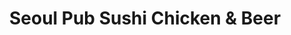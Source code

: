 ---
layout: place
title: "Seoul Pub Sushi Chicken & Beer"
permalink: /maryland/ellicott-city/seoul-pub-sushi-chicken-beer.html
stateAbbr: MD
stateName: Maryland
cityName: Ellicott City
seo:
  name: "Seoul Pub Sushi Chicken & Beer"
  type: Restaurant
  links: https://www.marylandkoreanway.com/seoul-pub-sushi-chicken-beer
description: "Looking for sushi in Ellicott City, Maryland? Check out Seoul Pub Sushi Chicken & Beer for a delightful Japanese dining experience. Enjoy a variety of sushi ..."
place_id: ChIJcfpTB4AfyIkRJLB5yVpKG60
photos:
  - name: >-
      places/ChIJcfpTB4AfyIkRJLB5yVpKG60/photos/AeeoHcJaI6SXY6Z4EGC5lBnyJkifEx81Jz_LCjEjgvGhO4M79dERr2lxh699_vl_Um3znmvTs5TiU7jD2qn61dbrfPApZ43Spqwcy29PzNCUfmqLfCEaIcKnDNVyBeZzM3p59s6AHzcbMWMSg1jA552fBf4jyMXCcAR5z0x9avcewBojfGZaZAMz9XmKYJ_rFEAp17sQa9hpGUT8hOb7ZgyPaALD2uP3Xox4KFsEy6OwcphgUBjDoRMwrHi_W-UWyD1BRBPczQaZOaPA59pT3ed-zMmIF4OZoKZQHXopR7tpybHxuuRE8heVIcV3meeGWSYfIidNRWVItIbNUlGVrnlGNB9CdH2i5VCh3293XgsyrtKFAq8Pm1ArR-D8ee0C_Upfnub8hFpH0WdqSM9uuH-iTM0haUbK8kdPf0S_8FpRupTG8Q
    widthPx: 1500
    heightPx: 868
    authorAttributions:
      - displayName: Igor at FoodBeVenturer com
        uri: https://maps.google.com/maps/contrib/109613233567053007629
        photoUri: >-
          https://lh3.googleusercontent.com/a-/ALV-UjU51hcGl5Yf2qfkfXGkqAR4OB0OEdqZYHlKpZZX8A0RjlmOk1hw=s100-p-k-no-mo
    flagContentUri: >-
      https://www.google.com/local/imagery/report/?cb_client=maps_api_places.places_api&image_key=!1e10!2sCIHM0ogKEICAgIDW9vfPEQ&hl=en-US
    googleMapsUri: >-
      https://www.google.com/maps/place//data=!3m4!1e2!3m2!1sCIHM0ogKEICAgIDW9vfPEQ!2e10!4m2!3m1!1s0x89c81f800753fa71:0xad1b4a5ac979b024
  - name: >-
      places/ChIJcfpTB4AfyIkRJLB5yVpKG60/photos/AeeoHcK849l58ded4jvdp66-HQtSG1qvOwNZWNrv9h-kFqZERuL9ihxBETs7OjIgsuT1X4lCRNmO0h1DfXpsJPCmWrUhPyiu4N3lKAQ1kEsbHRTklezdweBj6PEpsEupNu7y4K7YeyojveNOkhEEqBRI2NdqzsoyDzkDzi-CID9Cgz8lP-mVuXLb0A0RMvqcL_uO3R5AbWIhuyU7VJ5x3UeeF3NCmt5tZeI-LRlL0v_D3iJF9KnlhpfL2OACI73Vw7-gTwLJvXvum6JlW_gNzFUR6LrMI2SKhif3Hw_0Hm5gkg4KdoTqA15rJcAr-AGkWfk3D-u6c1RiBK7QcPuTyecIRHAiO8JhWdHa2K_2MzT3OarYxVwUTzPAs2maScBRHtWQza5njgm4QNJ34py0Zs6iYlxRtKc5QMY35W3xwC3rNFlBtQ
    widthPx: 3264
    heightPx: 1836
    authorAttributions:
      - displayName: Jessica A.
        uri: https://maps.google.com/maps/contrib/107600574869574053210
        photoUri: >-
          https://lh3.googleusercontent.com/a-/ALV-UjWX2BqnW2C6SXdYOuD0hmhhFKRrqvJe_vJYUuht-VQBzfiVYgdp=s100-p-k-no-mo
    flagContentUri: >-
      https://www.google.com/local/imagery/report/?cb_client=maps_api_places.places_api&image_key=!1e10!2sCIHM0ogKEICAgICkq6SlXA&hl=en-US
    googleMapsUri: >-
      https://www.google.com/maps/place//data=!3m4!1e2!3m2!1sCIHM0ogKEICAgICkq6SlXA!2e10!4m2!3m1!1s0x89c81f800753fa71:0xad1b4a5ac979b024
  - name: >-
      places/ChIJcfpTB4AfyIkRJLB5yVpKG60/photos/AeeoHcIOvk3B6vR--TmA7FomvcliahrpK8j7DCjjf9TUsHL3zCDxIO5pge4ZXbR0WLOEbTSJ6yDNRMKjIWT1JH301EGN3wUvb_EhoNbEvmkjvxDzxrqXwovlgnu9VwWOy9Ct6wIOIjEY4Hj-d9k7Q_JQT_FFSiJi1-EwjS2jJrXdN_LhRlwOWUhEtvnGRiZKf2LBiGivc9k1-lqtaKeCLKDWnYf3Y9KGVZw-TLSDxxaPefIZLpb89BS-2AtOEPwSJlHYnZlUTcaVeyO-WNYGU2TuykYShjvdLgXHGc___s1h3nOK3O1VaSn4kEpg7Hl7qSIiAcztm7xzAfuB7IYqJ_dIVQ8TwMQPAaFpfLouSnMk3laXwXS4NZqtZeN-yJW4YB8mXon9Krd1oS5sb0zlIQa1tbYaVD0ENlA4y25tL5YP2mm0
    widthPx: 4080
    heightPx: 3072
    authorAttributions:
      - displayName: George F
        uri: https://maps.google.com/maps/contrib/107219807680158110513
        photoUri: >-
          https://lh3.googleusercontent.com/a-/ALV-UjWwpSKRnqlvv7s9ET_tkEuUTwa-paYRIdMQchCv8krOnYEZ8lS-aQ=s100-p-k-no-mo
    flagContentUri: >-
      https://www.google.com/local/imagery/report/?cb_client=maps_api_places.places_api&image_key=!1e10!2sCIHM0ogKEICAgMCwxo3N3AE&hl=en-US
    googleMapsUri: >-
      https://www.google.com/maps/place//data=!3m4!1e2!3m2!1sCIHM0ogKEICAgMCwxo3N3AE!2e10!4m2!3m1!1s0x89c81f800753fa71:0xad1b4a5ac979b024
  - name: >-
      places/ChIJcfpTB4AfyIkRJLB5yVpKG60/photos/AeeoHcIy9jN41EiSCU9D2rSSs7jS-926EzIP04cM7sCRkPZV9yTQdvLnAmROEAhJlyed2Pxu7y5KuT7XCN7X9a-sipen6SPwmMbOqynHI-cSoC85z0oUbciTDTF5mwXP4oo8u9FPhNf7Ee4tz6GoAdkDfnGbeW426yT40TgAvWIAsbvTazWs-StI0X0r-r6ieO9eIsJT_gMRsy-02vjvCpxA11--5bCBf4q3SYDpMwN13lNz3CgcgmFMWNhWUe-eIDHgU558WhKDwtD83FBr7VHrhA2bVwWvbIwUnpqM-iU1F1zjXyFQnV4L9oYWdOwXg5g1tpWxaBz-mbro561wucaywAelX0-uZV-_g4K0PIsdGUEsZxwBtec0kvxeqkGHegHsQvf0EElN_0dT9MV5BZPv7i04dLo6vgkYLqJGAWI068EEj1SS
    widthPx: 4032
    heightPx: 3024
    authorAttributions:
      - displayName: Robert Anderson
        uri: https://maps.google.com/maps/contrib/111965060402967681472
        photoUri: >-
          https://lh3.googleusercontent.com/a-/ALV-UjWVAciOBkn3F2D3sxTgh4w5t00pEbnvsXw9n8riNTBw36cGjKLq=s100-p-k-no-mo
    flagContentUri: >-
      https://www.google.com/local/imagery/report/?cb_client=maps_api_places.places_api&image_key=!1e10!2sCIHM0ogKEICAgICnpZir8QE&hl=en-US
    googleMapsUri: >-
      https://www.google.com/maps/place//data=!3m4!1e2!3m2!1sCIHM0ogKEICAgICnpZir8QE!2e10!4m2!3m1!1s0x89c81f800753fa71:0xad1b4a5ac979b024
  - name: >-
      places/ChIJcfpTB4AfyIkRJLB5yVpKG60/photos/AeeoHcL7A2HqGbMrwEy-3FXB4_JmiQyKWHK0UPxwdexdoQCLbJmgifzdAcaguvtSU6VQ0u7pTBRJCi_oTjp6tZorbScFJrB70RKpV8Af0COr9X6ZK6uktL2bNm-HgJ3RvDz-wqfmCtXwE9mYx2x5UcnH8YzAch-oD5E-iWN27gkg_vNoPxs1rhHUriJyTRJ3tsz2PGl8EVU6tkS8XMSJsubnUoaFI_7MObqxElqPI6vqedIoLlKf18CJVAzG4_is95ZgFdjh4Xtktgk_oEVUz_YcBdqYelzc2DJRlOfvskyIqu6VvhxNICaXVsUtpliJijrobs1kWB4sXM8ZZhacAknzZVslCUOLJ08SfbFdeXAVWxTbI2AEuatzRhSQoN5_9iKfYFA-sdmzSEO-FJMvRPwSO9BjtBe05T59jR5w2gQRtdS3ROLM
    widthPx: 4000
    heightPx: 3000
    authorAttributions:
      - displayName: Michael Fusco
        uri: https://maps.google.com/maps/contrib/101936197964921445151
        photoUri: >-
          https://lh3.googleusercontent.com/a-/ALV-UjVL1lX8hd4iRUyd3aAuxSA8sbYN-KRGWndevZw9niHK57rFVeA=s100-p-k-no-mo
    flagContentUri: >-
      https://www.google.com/local/imagery/report/?cb_client=maps_api_places.places_api&image_key=!1e10!2sCIHM0ogKEICAgICr35_r7AE&hl=en-US
    googleMapsUri: >-
      https://www.google.com/maps/place//data=!3m4!1e2!3m2!1sCIHM0ogKEICAgICr35_r7AE!2e10!4m2!3m1!1s0x89c81f800753fa71:0xad1b4a5ac979b024
  - name: >-
      places/ChIJcfpTB4AfyIkRJLB5yVpKG60/photos/AeeoHcLb-xxVCZ_JVhe6XHmwS_2SEHl9rYYtIfJRVFXkb_I8Q2mX89ewhQzDDHApm5pECUn_rCd_3tA1PRGJekwsNNBZ5QUPd323Aatx9T2Gb54Vqrp32xONWJj8v8_0MmEu55pafLH977mQZiMn4oTAzK9xlQzokxWLCuyC3ZDG-wH2_RAgricvCmjHXa8et3WLyxT7DB7gFFiOOLrlMT6h7EmfnUvCyAcXUrnl96lTmHFZNFo9jLULzogih6zc17dk8iP6HqJET9PNWVuViRlcUSNxpfw2JbZOoaT2VKrRSXkVWEdzuL5U1GojzyTJK5vUzi7xI9oCY0HJtY5u1t29cQqd-SNbz4Gfmi6SpENz7LXXqDDNrJ8MDpJWx1uAzb9rbaMWNLRU7csSQtthkfdgLk8ACIm9PhDbGqdAqj7WzPSdRg
    widthPx: 2268
    heightPx: 4032
    authorAttributions:
      - displayName: Gary Ma
        uri: https://maps.google.com/maps/contrib/111197346786220193958
        photoUri: >-
          https://lh3.googleusercontent.com/a-/ALV-UjWexdoXlTWfWKJXFVmT2SfT0MUIk0bYGdU-_-C_gFUWy54PKQ5V=s100-p-k-no-mo
    flagContentUri: >-
      https://www.google.com/local/imagery/report/?cb_client=maps_api_places.places_api&image_key=!1e10!2sCIHM0ogKEICAgIDhvdyFHw&hl=en-US
    googleMapsUri: >-
      https://www.google.com/maps/place//data=!3m4!1e2!3m2!1sCIHM0ogKEICAgIDhvdyFHw!2e10!4m2!3m1!1s0x89c81f800753fa71:0xad1b4a5ac979b024
  - name: >-
      places/ChIJcfpTB4AfyIkRJLB5yVpKG60/photos/AeeoHcI1xjRsT8f94eIitdr8lAUYEXq8XETeVQj25wzDFVTsH7qI29xsiY7vaEozbZ2ZxXO8o3eR29dG3JyVlxfdLvYKfMFPt2BIz8DEWLkfgfkQmQX6IVpJ69AqHshJmelziB2y01iGnCxfus0HjyAqFWXmXl_QDvSF6JU2rbbiDTbaJqvw_AZFDZ7_tgUzT_mLFH6HfsZgiFpRNVDLbunTgmddbjvJ9DBnQ85EjPhe9uaBlGi3vOEIafB33xhh82o9srigiDXYj6e5-TS2sBfqXKgILVQk3s1znZBt9TkHZF1PLt6iwNLijO9hN-nyPkq7qFajVbaMGxcv8hJbIy1ngTaGCGSYGANd_kOSjDJ_Q9yHiILnSidw6P1m1tXVLpFYxYBrYtdZ0zI6eShAjNpJey_JVBYnzi7IWyM6B1N2JQQWbbqM
    widthPx: 4032
    heightPx: 3024
    authorAttributions:
      - displayName: Ro V
        uri: https://maps.google.com/maps/contrib/111059107466934495092
        photoUri: >-
          https://lh3.googleusercontent.com/a-/ALV-UjVDDlwiE4tzu68sWNPnrG8DYv79OheI29fZon0lbqcTheFF73mMbg=s100-p-k-no-mo
    flagContentUri: >-
      https://www.google.com/local/imagery/report/?cb_client=maps_api_places.places_api&image_key=!1e10!2sCIHM0ogKEICAgIDlw8zmugE&hl=en-US
    googleMapsUri: >-
      https://www.google.com/maps/place//data=!3m4!1e2!3m2!1sCIHM0ogKEICAgIDlw8zmugE!2e10!4m2!3m1!1s0x89c81f800753fa71:0xad1b4a5ac979b024
  - name: >-
      places/ChIJcfpTB4AfyIkRJLB5yVpKG60/photos/AeeoHcIjsGHVvQlLMYu8ix58m3tpC7MH5LSn2N05IP8DtVqNg6wdeu53U16cjkkukbo3TlA230sqKbd3GLEMRJe5PMIJFzdhQyxkVkgGQPzMEA2WxLLyEA0fXR_6E3axpIEtHxuSsDoY8GbQMxamjBhp0MztpcREt5RQ_Wgupq8FXd4PFmCrENfDE2cgANAF7AgWeTj1SHqbrGEVCnPf0i1qStCpZTi1wkYMJNnyrFW4ZmQfm1r17jpY1vOmm1YWTKtkeHXKqvct_2hMruIdrmbc-r31hp2YaQsI__XAhC5VTqddXwOsY9jzV8ejht6YlDSxklTdF5_QdlMCW79drsjLdxlevgR2kzPIHKsV8MY5GFckDg4qykCF-bW7kR23707YIi0z4KWGt7bx94xc07GRiWuKmEUA-vgYlUTGWAD-AqXJOn8
    widthPx: 4032
    heightPx: 3024
    authorAttributions:
      - displayName: Deidra T.
        uri: https://maps.google.com/maps/contrib/108576844357993826778
        photoUri: >-
          https://lh3.googleusercontent.com/a-/ALV-UjUk7hCllXJf1lkpNjjUowfmUwkMb0_ryX8YJAzy0-j4gvDN_noO=s100-p-k-no-mo
    flagContentUri: >-
      https://www.google.com/local/imagery/report/?cb_client=maps_api_places.places_api&image_key=!1e10!2sCIHM0ogKEICAgICDmKrsoAE&hl=en-US
    googleMapsUri: >-
      https://www.google.com/maps/place//data=!3m4!1e2!3m2!1sCIHM0ogKEICAgICDmKrsoAE!2e10!4m2!3m1!1s0x89c81f800753fa71:0xad1b4a5ac979b024
  - name: >-
      places/ChIJcfpTB4AfyIkRJLB5yVpKG60/photos/AeeoHcL8TG5YByRG7kOoBFIFl-6mSSvmhECPx2FMbLm8DVuBzbJOLPr_2l9bAA0m49hVzqrfI6o8bckcNN2yanqGO17PpePwDnCV2D5dkjLDRqrBZSB4pfY30qc4AccTb6iVgkjbMryCBXE_QBOTeRTxNmYLSa5VmKD5JGbf2R2YXkj8yZtzU1mpyBhTfw06bt1eHtuhOej5sFAKhYLjGhtCd8UYpnl5ninGqp_4GqWTQN-gNedMn9iKPED6SRWceZugpygqfE9A1_jOwHiFuQcmKIUbfY8Rp8wSDzIAqeJWIaMZBRZ75NjevSFlKDQLsqiA2j-DYlaPQWGBEY0WkxO5dhVq6DrPZipOcIz_yBRNp6IovabrsoX8WXAPyfw9aZVQHMsEtXxZrRYkzuhrPoUFKP-sD_GZ3qyqI9Q8YEDGZCQTlQ
    widthPx: 4032
    heightPx: 3024
    authorAttributions:
      - displayName: Robert Anderson
        uri: https://maps.google.com/maps/contrib/111965060402967681472
        photoUri: >-
          https://lh3.googleusercontent.com/a-/ALV-UjWVAciOBkn3F2D3sxTgh4w5t00pEbnvsXw9n8riNTBw36cGjKLq=s100-p-k-no-mo
    flagContentUri: >-
      https://www.google.com/local/imagery/report/?cb_client=maps_api_places.places_api&image_key=!1e10!2sCIHM0ogKEICAgICtq6zfaA&hl=en-US
    googleMapsUri: >-
      https://www.google.com/maps/place//data=!3m4!1e2!3m2!1sCIHM0ogKEICAgICtq6zfaA!2e10!4m2!3m1!1s0x89c81f800753fa71:0xad1b4a5ac979b024
  - name: >-
      places/ChIJcfpTB4AfyIkRJLB5yVpKG60/photos/AeeoHcJkoSzmJxOlqh66GQdW0pDa-mW-xWlzRQdf5i0mNb-bihSLc2j7PQc1bc0ikJXrPhe_JJjNkvsNksingZATXWdQewMcyzpZbinDq_xYy1RCXRdp5t0VcGhUu5m4U291U_wS-dlQ5Ezqy05orUbg-RaFsfQ7xzh3DDGy-gkFcJvCpDQeCpn1fSWlZSrQYG3-xClatxl141Y89_SthhTkuh4kwltRrSw9-SVxzs0NIuZBKhYP2VTpJWAEyBMjtjhVJkO3BYWwf2lJ4Dq0UHFYdx1MRVmz2ciCWr6OQr8w3px1FPZ9XD5Wuigw1RJIemop_44kuMsO5NVYYTsWFaifzLIVMjO5YPtZPDPFVeI5LY9XCRQM2GCNOF3Ks-2kMZgb_-h3tqxTmXF3Lr4vidBy7pOu-hOptC7DyHxl5nfxmy0
    widthPx: 3024
    heightPx: 4032
    authorAttributions:
      - displayName: Margo Dekoch
        uri: https://maps.google.com/maps/contrib/103949733288182156010
        photoUri: >-
          https://lh3.googleusercontent.com/a/ACg8ocIe2YsME2Z-BIwa4Lc4lQ5YCfMykAk_7Yw4glWyyBFxeEp9Dw=s100-p-k-no-mo
    flagContentUri: >-
      https://www.google.com/local/imagery/report/?cb_client=maps_api_places.places_api&image_key=!1e10!2sCIHM0ogKEICAgIC_9bivfg&hl=en-US
    googleMapsUri: >-
      https://www.google.com/maps/place//data=!3m4!1e2!3m2!1sCIHM0ogKEICAgIC_9bivfg!2e10!4m2!3m1!1s0x89c81f800753fa71:0xad1b4a5ac979b024
address: 9059 Frederick Rd, Ellicott City, MD 21042, USA
street: 9059 Frederick Rd
city: Ellicott City
state: MD
zip: '21042'
country: USA
neighborhood: Dunloggin
latitude: '39.271174'
longitude: '-76.825640'
accessibility_options:
  wheelchairAccessibleParking: true
  wheelchairAccessibleEntrance: true
  wheelchairAccessibleRestroom: true
  wheelchairAccessibleSeating: true
business_status: OPERATIONAL
name: Seoul Pub Sushi Chicken & Beer
google_maps_links:
  directionsUri: >-
    https://www.google.com/maps/dir//''/data=!4m7!4m6!1m1!4e2!1m2!1m1!1s0x89c81f800753fa71:0xad1b4a5ac979b024!3e0
  placeUri: https://maps.google.com/?cid=12473645346720428068
  writeAReviewUri: >-
    https://www.google.com/maps/place//data=!4m3!3m2!1s0x89c81f800753fa71:0xad1b4a5ac979b024!12e1
  reviewsUri: >-
    https://www.google.com/maps/place//data=!4m4!3m3!1s0x89c81f800753fa71:0xad1b4a5ac979b024!9m1!1b1
  photosUri: >-
    https://www.google.com/maps/place//data=!4m3!3m2!1s0x89c81f800753fa71:0xad1b4a5ac979b024!10e5
primary_type: Restaurant
opening_hours:
  regular: null
  current: null
secondary_opening_hours:
  regular:
    weekdayDescriptions: null
    type: null
  current:
    weekdayDescriptions: null
    type: null
phone: (410) 418-9600
price_level: PRICE_LEVEL_MODERATE
price_range: $20 &ndash; $30
rating: '4.7'
rating_count: 343
website: https://www.marylandkoreanway.com/seoul-pub-sushi-chicken-beer
reviews:
  - name: >-
      places/ChIJcfpTB4AfyIkRJLB5yVpKG60/reviews/ChZDSUhNMG9nS0VJQ0FnTURJbXVtTUZREAE
    relativePublishTimeDescription: in the last week
    rating: 5
    text:
      text: >-
        Insane. Chicken is crispy and made to order. Bulgogi is exceptional.
        Pretty much everything on the menu is built to feed two people so keep
        that in mind when ordering! Just an incredible gem of a place with
        wonderful hosts.
      languageCode: en
    originalText:
      text: >-
        Insane. Chicken is crispy and made to order. Bulgogi is exceptional.
        Pretty much everything on the menu is built to feed two people so keep
        that in mind when ordering! Just an incredible gem of a place with
        wonderful hosts.
      languageCode: en
    authorAttribution:
      displayName: B Anders
      uri: https://www.google.com/maps/contrib/114620590628929693437/reviews
      photoUri: >-
        https://lh3.googleusercontent.com/a/ACg8ocINNJZ-6N-BtnHRYEhXNt6nl5z2Dk4fnFq8jBEY94up3QSFVg=s128-c0x00000000-cc-rp-mo-ba4
    publishTime: '2025-04-09T00:57:48.489238Z'
    flagContentUri: >-
      https://www.google.com/local/review/rap/report?postId=ChZDSUhNMG9nS0VJQ0FnTURJbXVtTUZREAE&d=17924085&t=1
    googleMapsUri: >-
      https://www.google.com/maps/reviews/data=!4m6!14m5!1m4!2m3!1sChZDSUhNMG9nS0VJQ0FnTURJbXVtTUZREAE!2m1!1s0x89c81f800753fa71:0xad1b4a5ac979b024
  - name: >-
      places/ChIJcfpTB4AfyIkRJLB5yVpKG60/reviews/ChdDSUhNMG9nS0VJQ0FnSUNfOWJqbnNBRRAB
    relativePublishTimeDescription: 2 months ago
    rating: 5
    text:
      text: >-
        Amazing, friendly atmosphere with even better food. We drove from
        Annapolis to give this place a try and will without a doubt be coming
        back. It was super affordable too for the amount of food you receive. We
        got Terra beers, bulgogi, Korean fried chicken, and rice cakes.
      languageCode: en
    originalText:
      text: >-
        Amazing, friendly atmosphere with even better food. We drove from
        Annapolis to give this place a try and will without a doubt be coming
        back. It was super affordable too for the amount of food you receive. We
        got Terra beers, bulgogi, Korean fried chicken, and rice cakes.
      languageCode: en
    authorAttribution:
      displayName: Margo Dekoch
      uri: https://www.google.com/maps/contrib/103949733288182156010/reviews
      photoUri: >-
        https://lh3.googleusercontent.com/a/ACg8ocIe2YsME2Z-BIwa4Lc4lQ5YCfMykAk_7Yw4glWyyBFxeEp9Dw=s128-c0x00000000-cc-rp-mo-ba3
    publishTime: '2025-01-18T00:11:56.222373Z'
    flagContentUri: >-
      https://www.google.com/local/review/rap/report?postId=ChdDSUhNMG9nS0VJQ0FnSUNfOWJqbnNBRRAB&d=17924085&t=1
    googleMapsUri: >-
      https://www.google.com/maps/reviews/data=!4m6!14m5!1m4!2m3!1sChdDSUhNMG9nS0VJQ0FnSUNfOWJqbnNBRRAB!2m1!1s0x89c81f800753fa71:0xad1b4a5ac979b024
  - name: >-
      places/ChIJcfpTB4AfyIkRJLB5yVpKG60/reviews/ChZDSUhNMG9nS0VJQ0FnTUN3eG8zTmJBEAE
    relativePublishTimeDescription: 3 weeks ago
    rating: 4
    text:
      text: >-
        3.5 stars -  Not 100% our taste but not bad. Like the seafood pancake
        and garlic soy chicken.
      languageCode: en
    originalText:
      text: >-
        3.5 stars -  Not 100% our taste but not bad. Like the seafood pancake
        and garlic soy chicken.
      languageCode: en
    authorAttribution:
      displayName: George F
      uri: https://www.google.com/maps/contrib/107219807680158110513/reviews
      photoUri: >-
        https://lh3.googleusercontent.com/a-/ALV-UjWwpSKRnqlvv7s9ET_tkEuUTwa-paYRIdMQchCv8krOnYEZ8lS-aQ=s128-c0x00000000-cc-rp-mo-ba5
    publishTime: '2025-03-18T13:45:32.386578Z'
    flagContentUri: >-
      https://www.google.com/local/review/rap/report?postId=ChZDSUhNMG9nS0VJQ0FnTUN3eG8zTmJBEAE&d=17924085&t=1
    googleMapsUri: >-
      https://www.google.com/maps/reviews/data=!4m6!14m5!1m4!2m3!1sChZDSUhNMG9nS0VJQ0FnTUN3eG8zTmJBEAE!2m1!1s0x89c81f800753fa71:0xad1b4a5ac979b024
  - name: >-
      places/ChIJcfpTB4AfyIkRJLB5yVpKG60/reviews/ChdDSUhNMG9nS0VJQ0FnTURJZ0ozYTNBRRAB
    relativePublishTimeDescription: a week ago
    rating: 5
    text:
      text: >-
        I would give them 10 stars. Awesome food and super friendly service. By
        far the best authentic Korean food we've had in the HoCo area. Large
        portions for the price. Has a very mom-pop shop vibe. Support local
        businesses.
      languageCode: en
    originalText:
      text: >-
        I would give them 10 stars. Awesome food and super friendly service. By
        far the best authentic Korean food we've had in the HoCo area. Large
        portions for the price. Has a very mom-pop shop vibe. Support local
        businesses.
      languageCode: en
    authorAttribution:
      displayName: Ankit Joshi
      uri: https://www.google.com/maps/contrib/100872428745134711033/reviews
      photoUri: >-
        https://lh3.googleusercontent.com/a/ACg8ocKulLkjRj-TawNG3dU4S-7ml7bTXVXDZIhQgAb2ItqZaqNtEQ=s128-c0x00000000-cc-rp-mo-ba2
    publishTime: '2025-04-06T02:06:53.043523Z'
    flagContentUri: >-
      https://www.google.com/local/review/rap/report?postId=ChdDSUhNMG9nS0VJQ0FnTURJZ0ozYTNBRRAB&d=17924085&t=1
    googleMapsUri: >-
      https://www.google.com/maps/reviews/data=!4m6!14m5!1m4!2m3!1sChdDSUhNMG9nS0VJQ0FnTURJZ0ozYTNBRRAB!2m1!1s0x89c81f800753fa71:0xad1b4a5ac979b024
  - name: >-
      places/ChIJcfpTB4AfyIkRJLB5yVpKG60/reviews/ChZDSUhNMG9nS0VJQ0FnSUNGeV9hWWNnEAE
    relativePublishTimeDescription: a year ago
    rating: 5
    text:
      text: >-
        Lovely feel to this place, very friendly bartender who served us. We
        don’t live close by, but hopped over there after dropping my MIL at BWI,
        to wait out sitting in traffic, and it did not disappoint! Food arrived
        quickly and was fresh and hot. My japchae was one of the best I had in
        my life. The food pictured below was for two adults, and we took half of
        everything home. Ban ban chicken with garlic, and the pancake was a
        seafood pancake, with one of the best dipping sauces to go with it.
      languageCode: en
    originalText:
      text: >-
        Lovely feel to this place, very friendly bartender who served us. We
        don’t live close by, but hopped over there after dropping my MIL at BWI,
        to wait out sitting in traffic, and it did not disappoint! Food arrived
        quickly and was fresh and hot. My japchae was one of the best I had in
        my life. The food pictured below was for two adults, and we took half of
        everything home. Ban ban chicken with garlic, and the pancake was a
        seafood pancake, with one of the best dipping sauces to go with it.
      languageCode: en
    authorAttribution:
      displayName: Ashley Medina
      uri: https://www.google.com/maps/contrib/113735494692233186551/reviews
      photoUri: >-
        https://lh3.googleusercontent.com/a-/ALV-UjXFZ9L9oTHvvByH3TdoLfQeYI2uGebQ1szodL2SqcXPg8xVw7rBZg=s128-c0x00000000-cc-rp-mo-ba3
    publishTime: '2023-11-02T12:33:42.486410Z'
    flagContentUri: >-
      https://www.google.com/local/review/rap/report?postId=ChZDSUhNMG9nS0VJQ0FnSUNGeV9hWWNnEAE&d=17924085&t=1
    googleMapsUri: >-
      https://www.google.com/maps/reviews/data=!4m6!14m5!1m4!2m3!1sChZDSUhNMG9nS0VJQ0FnSUNGeV9hWWNnEAE!2m1!1s0x89c81f800753fa71:0xad1b4a5ac979b024
parking_options:
  freeParkingLot: true
  freeStreetParking: true
  valetParking: false
payment_options:
  acceptsCreditCards: true
  acceptsCashOnly: false
allow_dogs: null
curbside_pickup: null
delivery: true
dine_in: true
good_for_children: null
good_for_groups: true
good_for_sports: false
live_music: false
menu_for_children: false
outdoor_seating: false
reservable: true
restroom: true
serves_beer: true
serves_breakfast: false
serves_brunch: false
serves_cocktails: null
serves_coffee: false
serves_dinner: true
serves_dessert: true
serves_lunch: null
serves_vegetarian_food: false
serves_wine: true
takeout: true
summary: null

---